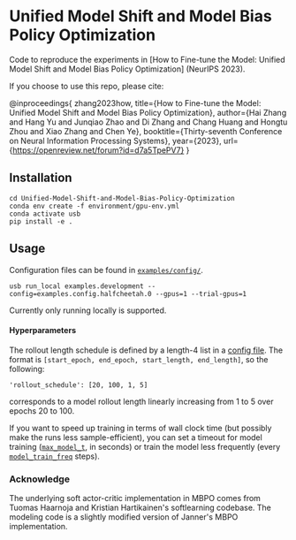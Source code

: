 # Unified Model Shift and Model Bias Policy Optimization

Code to reproduce the experiments in [How to Fine-tune the Model: Unified Model Shift and
Model Bias Policy Optimization] (NeurIPS 2023).

If you choose to use this repo, please cite:

@inproceedings{
zhang2023how,
title={How to Fine-tune the Model: Unified Model Shift and Model Bias Policy Optimization},
author={Hai Zhang and Hang Yu and Junqiao Zhao and Di Zhang and Chang Huang and Hongtu Zhou and Xiao Zhang and Chen Ye},
booktitle={Thirty-seventh Conference on Neural Information Processing Systems},
year={2023},
url={https://openreview.net/forum?id=d7a5TpePV7}
}


## Installation
```
cd Unified-Model-Shift-and-Model-Bias-Policy-Optimization
conda env create -f environment/gpu-env.yml
conda activate usb
pip install -e .
```

## Usage
Configuration files can be found in [`examples/config/`](examples/config).

```
usb run_local examples.development --config=examples.config.halfcheetah.0 --gpus=1 --trial-gpus=1
```

Currently only running locally is supported.


#### Hyperparameters

The rollout length schedule is defined by a length-4 list in a [config file](examples/config/halfcheetah/0.py#L31). The format is `[start_epoch, end_epoch, start_length, end_length]`, so the following:
```
'rollout_schedule': [20, 100, 1, 5] 
```
corresponds to a model rollout length linearly increasing from 1 to 5 over epochs 20 to 100. 

If you want to speed up training in terms of wall clock time (but possibly make the runs less sample-efficient), you can set a timeout for model training ([`max_model_t`](examples/config/halfcheetah/0.py#L30), in seconds) or train the model less frequently (every [`model_train_freq`](examples/config/halfcheetah/0.py#L22) steps).


### Acknowledge
The underlying soft actor-critic implementation in MBPO comes from Tuomas Haarnoja and Kristian Hartikainen's softlearning codebase. The modeling code is a slightly modified version of Janner's MBPO implementation.